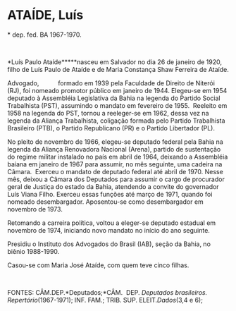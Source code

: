 ATAÍDE, Luís
============

\* dep. fed. BA 1967-1970.

 

*Luís Paulo Ataíde*****nasceu em Salvador no dia 26 de janeiro de 1920,
filho de Luís Paulo de Ataíde e de Maria Constança Shaw Ferreira de
Ataíde.

Advogado,           formado em 1939 pela Faculdade de Direito de Niterói
(RJ), foi nomeado promotor público em janeiro de 1944. Elegeu-se em 1954
deputado à Assembléia Legislativa da Bahia na legenda do Partido Social
Trabalhista (PST), assumindo o mandato em fevereiro de 1955.  Reeleito
em 1958 na legenda do PST, tornou a reeleger-se em 1962, dessa vez na
legenda da Aliança Trabalhista, coligação formada pelo Partido
Trabalhista Brasileiro (PTB), o Partido Repu­blicano (PR) e o Partido
Libertador (PL).

No pleito de novembro de 1966, elegeu-se deputado federal pela Bahia na
legenda da Aliança Renovadora Nacional (Arena), partido de sustentação
do regime militar instalado no país em abril de 1964, dei­xando a
Assembléia baiana em janeiro de 1967 para assumir, no mês seguinte, uma
cadeira na Câmara.  Exerceu o mandato de deputado federal até abril de
1970. Nesse mês, deixou a Câmara dos Deputados para assumir o cargo de
procurador geral de Justiça do estado da Bahia, atendendo a convite do
governador Luís Viana Filho. Exerceu essas funções até março de 1971,
quando foi nomeado desembargador. Aposentou-se como desembargador em
novembro de 1973.  

Retomando a carreira política, voltou a eleger-se deputado estadual em
novembro de 1974, iniciando novo mandato no início do ano seguinte.

Presidiu o Instituto dos Advogados do Brasil (IAB), seção da Bahia, no
biênio 1988-1990.

Casou-se com Maria José Ataíde, com quem teve cinco filhas.

 

FONTES: CÂM.DEP.*Deputados;*CÂM.  DEP. *Deputados brasileiros. 
Repertório*(1967-1971); INF. FAM.; TRIB. SUP. ELEIT.*Dados*(3,4 e 6);

 
